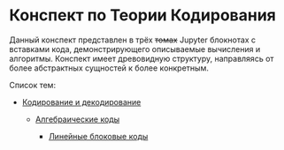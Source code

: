 # Конспект по Теории Кодирования

Данный конспект представлен в трёх ~~томах~~ Jupyter блокнотах с вставками кода, демонстрирующего описываемые вычисления и алгоритмы. Конспект имеет древовидную структуру, направляясь от более абстрактных сущностей к более конкретным.

Список тем:

- [Кодирование и декодирование](conspect.ipynb)
  
  - [Алгебраические коды](algebraic/conspect.ipynb)
    
    - [Линейные блоковые коды](algebraic/linear/conspect.ipynb)

